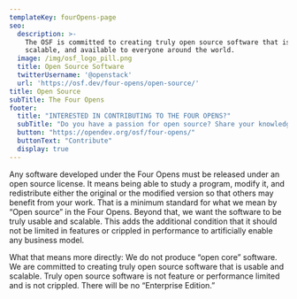 ```yaml
---
templateKey: fourOpens-page
seo:
  description: >-
    The OSF is committed to creating truly open source software that is usable,
    scalable, and available to everyone around the world. 
  image: /img/osf_logo_pill.png
  title: Open Source Software
  twitterUsername: '@openstack'
  url: 'https://osf.dev/four-opens/open-source/'
title: Open Source
subTitle: The Four Opens
footer:
  title: "INTERESTED IN CONTRIBUTING TO THE FOUR OPENS?"
  subTitle: "Do you have a passion for open source? Share your knowledge with the world and contribute to the Four Opens."
  button: "https://opendev.org/osf/four-opens/"
  buttonText: "Contribute"
  display: true
---
```

Any software developed under the Four Opens must be released under an open source license. It means being able to study a program, modify it, and redistribute either the original or the modified version so that others may benefit from your work. That is a minimum standard for what we mean by “Open source” in the Four Opens. Beyond that, we want the software to be truly usable and scalable. This adds the additional condition that it should not be limited in features or crippled in performance to artificially enable any business model.

What that means more directly: We do not produce “open core” software. We are committed to creating truly open source software that is usable and scalable. Truly open source software is not feature or performance limited and is not crippled. There will be no “Enterprise Edition.”
